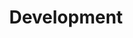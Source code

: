 ---
layout: list
title: Development
slug: development
menu: true
order: 2
description: >
  Genral developemtn practices
---